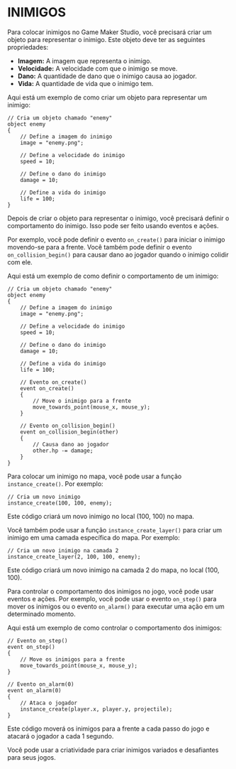 # INIMIGOS
Para colocar inimigos no Game Maker Studio, você precisará criar um objeto para representar o inimigo. Este objeto deve ter as seguintes propriedades:

* **Imagem:** A imagem que representa o inimigo.
* **Velocidade:** A velocidade com que o inimigo se move.
* **Dano:** A quantidade de dano que o inimigo causa ao jogador.
* **Vida:** A quantidade de vida que o inimigo tem.

Aqui está um exemplo de como criar um objeto para representar um inimigo:

```gml
// Cria um objeto chamado "enemy"
object enemy
{
    // Define a imagem do inimigo
    image = "enemy.png";

    // Define a velocidade do inimigo
    speed = 10;

    // Define o dano do inimigo
    damage = 10;

    // Define a vida do inimigo
    life = 100;
}
```

Depois de criar o objeto para representar o inimigo, você precisará definir o comportamento do inimigo. Isso pode ser feito usando eventos e ações.

Por exemplo, você pode definir o evento `on_create()` para iniciar o inimigo movendo-se para a frente. Você também pode definir o evento `on_collision_begin()` para causar dano ao jogador quando o inimigo colidir com ele.

Aqui está um exemplo de como definir o comportamento de um inimigo:

```gml
// Cria um objeto chamado "enemy"
object enemy
{
    // Define a imagem do inimigo
    image = "enemy.png";

    // Define a velocidade do inimigo
    speed = 10;

    // Define o dano do inimigo
    damage = 10;

    // Define a vida do inimigo
    life = 100;

    // Evento on_create()
    event on_create()
    {
        // Move o inimigo para a frente
        move_towards_point(mouse_x, mouse_y);
    }

    // Evento on_collision_begin()
    event on_collision_begin(other)
    {
        // Causa dano ao jogador
        other.hp -= damage;
    }
}
```

Para colocar um inimigo no mapa, você pode usar a função `instance_create()`. Por exemplo:

```gml
// Cria um novo inimigo
instance_create(100, 100, enemy);
```

Este código criará um novo inimigo no local (100, 100) no mapa.

Você também pode usar a função `instance_create_layer()` para criar um inimigo em uma camada específica do mapa. Por exemplo:

```gml
// Cria um novo inimigo na camada 2
instance_create_layer(2, 100, 100, enemy);
```

Este código criará um novo inimigo na camada 2 do mapa, no local (100, 100).

Para controlar o comportamento dos inimigos no jogo, você pode usar eventos e ações. Por exemplo, você pode usar o evento `on_step()` para mover os inimigos ou o evento `on_alarm()` para executar uma ação em um determinado momento.

Aqui está um exemplo de como controlar o comportamento dos inimigos:

```gml
// Evento on_step()
event on_step()
{
    // Move os inimigos para a frente
    move_towards_point(mouse_x, mouse_y);
}

// Evento on_alarm(0)
event on_alarm(0)
{
    // Ataca o jogador
    instance_create(player.x, player.y, projectile);
}
```

Este código moverá os inimigos para a frente a cada passo do jogo e atacará o jogador a cada 1 segundo.

Você pode usar a criatividade para criar inimigos variados e desafiantes para seus jogos.